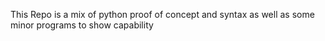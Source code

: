 This Repo is a mix of python proof of concept and syntax as well as some minor programs to show capability
